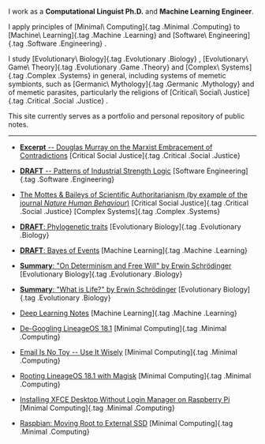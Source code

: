 I work as a **Computational Linguist Ph.D.** and **Machine Learning Engineer**.

I apply principles of
[Minimal\ Computing]{.tag .Minimal .Computing}
to
[Machine\ Learning]{.tag .Machine .Learning}
and
[Software\ Engineering]{.tag .Software .Engineering}
.

I study
[Evolutionary\ Biology]{.tag .Evolutionary .Biology}
,
[Evolutionary\ Game\ Theory]{.tag .Evolutionary .Game .Theory}
and
[Complex\ Systems]{.tag .Complex .Systems}
in general,
including systems of memetic symbionts, such as
[Germanic\ Mythology]{.tag .Germanic .Mythology}
and of memetic parasites, particularly the religions of
[Critical\ Social\ Justice]{.tag .Critical .Social .Justice}
.

This site currently serves as a portfolio and personal repository of public notes.

---

- [**Excerpt** -- Douglas Murray on the Marxist Embracement of Contradictions](douglas_murray_on_the_marxist_embracement_of_contradictions)
  [Critical Social Justice]{.tag .Critical .Social .Justice}

- [**DRAFT** -- Patterns of Industrial Strength Logic](patterns_of_industrial_strength_logic)
  [Software Engineering]{.tag .Software .Engineering}

- [The Mottes & Baileys of Scientific Authoritarianism (by example of the journal *Nature Human Behaviour*)](the_mottes_and_baileys_of_scientific_authoritarianism)
  [Critical Social Justice]{.tag .Critical .Social .Justice}
  [Complex Systems]{.tag .Complex .Systems}

- [**DRAFT**: Phylogenetic traits](taxonomy_of_phylogenetic_traits)
  [Evolutionary Biology]{.tag .Evolutionary .Biology}

- [**DRAFT**: Bayes of Events](note_bayes)
  [Machine Learning]{.tag .Machine .Learning}

- [**Summary**: "On Determinism and Free Will" by Erwin Schrödinger](summary_on_determinism_and_free_will)
  [Evolutionary Biology]{.tag .Evolutionary .Biology}

- [**Summary**: "What is Life?" by Erwin Schrödinger](summary_what_is_life)
  [Evolutionary Biology]{.tag .Evolutionary .Biology}

- [Deep Learning Notes](deep_learning_notes)
  [Machine Learning]{.tag .Machine .Learning}

- [De-Googling LineageOS 18.1](de-googling_lineageos)
  [Minimal Computing]{.tag .Minimal .Computing}

- [Email Is No Toy -- Use It Wisely](email_is_no_toy)
  [Minimal Computing]{.tag .Minimal .Computing}

- [Rooting LineageOS 18.1 with Magisk](rooting_lineageos)
  [Minimal Computing]{.tag .Minimal .Computing}

- [Installing XFCE Desktop Without Login Manager on Raspberry Pi](installing_xfce_desktop_without_login_manager_on_raspberry_pi)
  [Minimal Computing]{.tag .Minimal .Computing}

- [Raspbian: Moving Root to External SSD](moving_root_to_external_ssd_on_raspberry_pi)
  [Minimal Computing]{.tag .Minimal .Computing}
